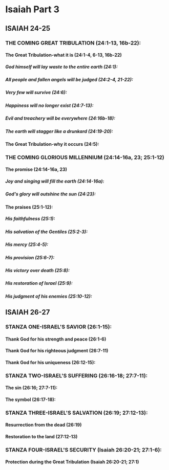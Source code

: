 ---
---
# Isaiah Part 3
## ISAIAH 24-25 
### THE COMING GREAT TRIBULATION (24:1-13, 16b-22): 
####  The Great Tribulation-what it is (24:1-4, 6-13, 16b-22) 
#####  God himself will lay waste to the entire earth (24:1): 
#####  All people and fallen angels will be judged (24:2-4, 21-22): 
#####  Very few will survive (24:6): 
#####  Happiness will no longer exist (24:7-13): 
#####  Evil and treachery will be everywhere (24:16b-18): 
#####  The earth will stagger like a drunkard (24:19-20): 
####  The Great Tribulation-why it occurs (24:5): 
### THE COMING GLORIOUS MILLENNIUM (24:14-16a, 23; 25:1-12) 
####  The promise (24:14-16a, 23) 
#####  Joy and singing will fill the earth (24:14-16a): 
#####  God\'s glory will outshine the sun (24:23): 
####  The praises (25:1-12): 
#####  His faithfulness (25:1): 
#####  His salvation of the Gentiles (25:2-3): 
#####  His mercy (25:4-5): 
#####  His provision (25:6-7): 
#####  His victory over death (25:8): 
#####  His restoration of Israel (25:9): 
#####  His judgment of his enemies (25:10-12): 
## ISAIAH 26-27 
### STANZA ONE-ISRAEL\'S SAVIOR (26:1-15): 
####  Thank God for his strength and peace (26:1-6) 
####  Thank God for his righteous judgment (26:7-11) 
####  Thank God for his uniqueness (26:12-15): 
### STANZA TWO-ISRAEL\'S SUFFERING (26:16-18; 27:7-11): 
####  The sin (26:16; 27:7-11): 
####  The symbol (26:17-18): 
### STANZA THREE-ISRAEL\'S SALVATION (26:19; 27:12-13): 
####  Resurrection from the dead (26:19) 
####  Restoration to the land (27:12-13) 
### STANZA FOUR-ISRAEL\'S SECURITY (Isaiah 26:20-21; 27:1-6): 
####  Protection during the Great Tribulation (Isaiah 26:20-21; 27:1) 
